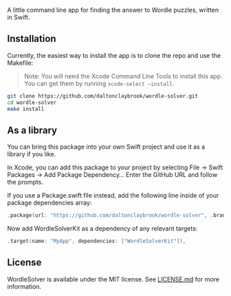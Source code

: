 A little command line app for finding the answer to Wordle puzzles, written in Swift.

## Installation

Currently, the easiest way to install the app is to clone the repo and use the Makefile:

> Note: You will need the Xcode Command Line Tools to install this app. You can get them by running `xcode-select –install`.

```bash
git clone https://github.com/daltonclaybrook/wordle-solver.git
cd wordle-solver
make install
```

## As a library

You can bring this package into your own Swift project and use it as a library if you like.

In Xcode, you can add this package to your project by selecting File -> Swift Packages -> Add Package Dependency… Enter the GitHub URL and follow the prompts.

If you use a Package.swift file instead, add the following line inside of your package dependencies array:

```swift
.package(url: "https://github.com/daltonclaybrook/wordle-solver", .branch("main")),
```

Now add WordleSolverKit as a dependency of any relevant targets:

```swift
.target(name: "MyApp", dependencies: ["WordleSolverKit"]),
```

## License

WordleSolver is available under the MIT license. See [LICENSE.md](https://github.com/daltonclaybrook/wordle-solver/blob/main/LICENSE.md) for more information.
